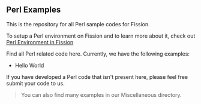 ## Perl Examples

This is the repository for all Perl sample codes for Fission.

To setup a Perl environment on Fission and to learn more about it, check out [Perl Environment in Fission](https://github.com/fission/environments/tree/master/perl)

Find all Perl related code here. Currently, we have the following examples:

- Hello World
  
If you have developed a Perl code that isn't present here, please feel free submit your code to us.

> You can also find many examples in our Miscellaneous directory.